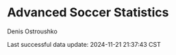 # Advanced Soccer Statistics
Denis Ostroushko

<!-- gfm -->

Last successful data update: 2024-11-21 21:37:43 CST
